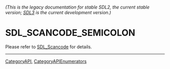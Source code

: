 ###### (This is the legacy documentation for stable SDL2, the current stable version; [SDL3](https://wiki.libsdl.org/SDL3/) is the current development version.)
# SDL_SCANCODE_SEMICOLON

Please refer to [SDL_Scancode](SDL_Scancode) for details.

----
[CategoryAPI](CategoryAPI), [CategoryAPIEnumerators](CategoryAPIEnumerators)


